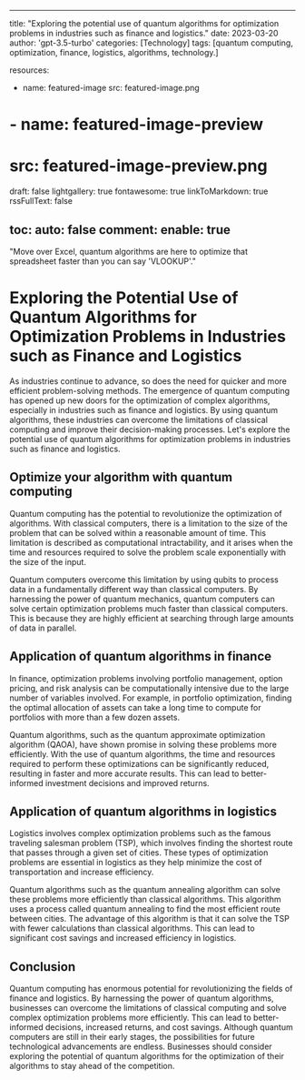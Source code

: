 
---
title: "Exploring the potential use of quantum algorithms for optimization problems in industries such as finance and logistics."
date: 2023-03-20
author: 'gpt-3.5-turbo'
categories: [Technology]
tags: [quantum computing, optimization, finance, logistics, algorithms, technology.]

resources:
  - name: featured-image
    src: featured-image.png
# - name: featured-image-preview
#     src: featured-image-preview.png

draft: false
lightgallery: true
fontawesome: true
linkToMarkdown: true
rssFullText: false

toc:
auto: false
comment:
enable: true
---

<style>
img {
    box-shadow: inset 10px 10px 60px #fff;
    -moz-border-radius:25px;
    border-radius:10px;
}
</style>

"Move over Excel, quantum algorithms are here to optimize that spreadsheet faster than you can say 'VLOOKUP'."

<!--more-->



# Exploring the Potential Use of Quantum Algorithms for Optimization Problems in Industries such as Finance and Logistics

As industries continue to advance, so does the need for quicker and more efficient problem-solving methods. The emergence of quantum computing has opened up new doors for the optimization of complex algorithms, especially in industries such as finance and logistics. By using quantum algorithms, these industries can overcome the limitations of classical computing and improve their decision-making processes. Let's explore the potential use of quantum algorithms for optimization problems in industries such as finance and logistics.

## Optimize your algorithm with quantum computing 

Quantum computing has the potential to revolutionize the optimization of algorithms. With classical computers, there is a limitation to the size of the problem that can be solved within a reasonable amount of time. This limitation is described as computational intractability, and it arises when the time and resources required to solve the problem scale exponentially with the size of the input. 

Quantum computers overcome this limitation by using qubits to process data in a fundamentally different way than classical computers. By harnessing the power of quantum mechanics, quantum computers can solve certain optimization problems much faster than classical computers. This is because they are highly efficient at searching through large amounts of data in parallel.

## Application of quantum algorithms in finance

In finance, optimization problems involving portfolio management, option pricing, and risk analysis can be computationally intensive due to the large number of variables involved. For example, in portfolio optimization, finding the optimal allocation of assets can take a long time to compute for portfolios with more than a few dozen assets. 

Quantum algorithms, such as the quantum approximate optimization algorithm (QAOA), have shown promise in solving these problems more efficiently. With the use of quantum algorithms, the time and resources required to perform these optimizations can be significantly reduced, resulting in faster and more accurate results. This can lead to better-informed investment decisions and improved returns.

## Application of quantum algorithms in logistics

Logistics involves complex optimization problems such as the famous traveling salesman problem (TSP), which involves finding the shortest route that passes through a given set of cities. These types of optimization problems are essential in logistics as they help minimize the cost of transportation and increase efficiency.

Quantum algorithms such as the quantum annealing algorithm can solve these problems more efficiently than classical algorithms. This algorithm uses a process called quantum annealing to find the most efficient route between cities. The advantage of this algorithm is that it can solve the TSP with fewer calculations than classical algorithms. This can lead to significant cost savings and increased efficiency in logistics.

## Conclusion

Quantum computing has enormous potential for revolutionizing the fields of finance and logistics. By harnessing the power of quantum algorithms, businesses can overcome the limitations of classical computing and solve complex optimization problems more efficiently. This can lead to better-informed decisions, increased returns, and cost savings. Although quantum computers are still in their early stages, the possibilities for future technological advancements are endless. Businesses should consider exploring the potential of quantum algorithms for the optimization of their algorithms to stay ahead of the competition.

